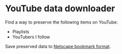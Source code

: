 # YouTube data downloader

Find a way to preserve the following items on YouTube:

- Playlists
- YouTubers I follow

Save preserved data to [Netscape bookmark format](https://docs.microsoft.com/en-us/previous-versions/windows/internet-explorer/ie-developer/platform-apis/aa753582(v=vs.85)?redirectedfrom=MSDN).
